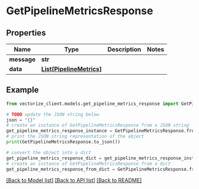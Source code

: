 # GetPipelineMetricsResponse


## Properties

Name | Type | Description | Notes
------------ | ------------- | ------------- | -------------
**message** | **str** |  | 
**data** | [**List[PipelineMetrics]**](PipelineMetrics.md) |  | 

## Example

```python
from vectorize_client.models.get_pipeline_metrics_response import GetPipelineMetricsResponse

# TODO update the JSON string below
json = "{}"
# create an instance of GetPipelineMetricsResponse from a JSON string
get_pipeline_metrics_response_instance = GetPipelineMetricsResponse.from_json(json)
# print the JSON string representation of the object
print(GetPipelineMetricsResponse.to_json())

# convert the object into a dict
get_pipeline_metrics_response_dict = get_pipeline_metrics_response_instance.to_dict()
# create an instance of GetPipelineMetricsResponse from a dict
get_pipeline_metrics_response_from_dict = GetPipelineMetricsResponse.from_dict(get_pipeline_metrics_response_dict)
```
[[Back to Model list]](../README.md#documentation-for-models) [[Back to API list]](../README.md#documentation-for-api-endpoints) [[Back to README]](../README.md)


